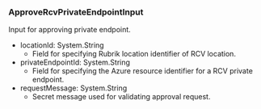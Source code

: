 ### ApproveRcvPrivateEndpointInput
Input for approving private endpoint.

- locationId: System.String
  - Field for specifying Rubrik location identifier of RCV location.
- privateEndpointId: System.String
  - Field for specifying the Azure resource identifier for a RCV private endpoint.
- requestMessage: System.String
  - Secret message used for validating approval request.
